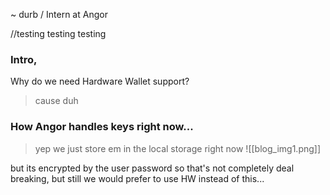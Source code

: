 
~ durb / Intern at Angor

//testing testing testing
### Intro,
Why do we need Hardware Wallet support?
> cause duh


### How Angor handles keys right now...
> yep we just store em in the local storage right now
![[blog_img1.png]]

but its encrypted by the user password so that's not completely deal breaking, but still we would prefer to use HW instead of this...






